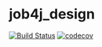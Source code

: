 # job4j_design

[![Build Status](https://travis-ci.com/snowflakes75/job4j_design.svg?branch=master)](https://travis-ci.com/snowflakes75/job4j_design)
[![codecov](https://codecov.io/gh/snowflakes75/job4j_design/branch/main/graph/badge.svg?token=6DTRCQ5AHV)](https://codecov.io/gh/snowflakes75/job4j_design)

